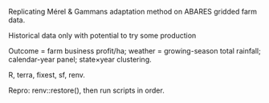 Replicating Mérel & Gammans adaptation method on ABARES gridded farm data.

Historical data only with potential to try some production

Outcome = farm business profit/ha; weather = growing-season total rainfall; calendar-year panel; state×year clustering.

R, terra, fixest, sf, renv.

Repro: renv::restore(), then run scripts in order.
